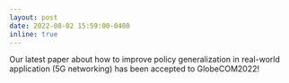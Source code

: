 ```yaml
---
layout: post
date: 2022-08-02 15:59:00-0400
inline: true
---
```


Our latest paper about how to improve policy generalization in real-world application (5G networking) has been accepted to GlobeCOM2022!